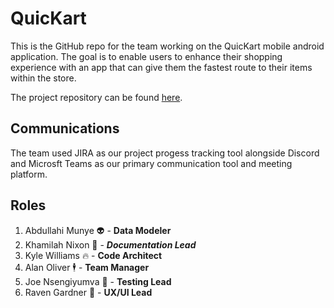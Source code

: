 # QuicKart
This is the GitHub repo for the team working on the QuicKart mobile android application. The goal is to enable users to enhance their shopping experience with an app that can give them the fastest route to their items within the store.

The project repository can be found [here](https://github.com/KWilliams-dev/QuicKart).

## Communications
The team used JIRA as our project progess tracking tool alongside Discord and Microsft Teams as our primary communication tool and meeting platform.

## Roles
 
1. Abdullahi Munye :alien: - **Data Modeler**
2. Khamilah Nixon :page_with_curl: - **_Documentation Lead_**
3. Kyle Williams :fire: - **Code Architect**
4. Alan Oliver 🕴️ - **Team Manager**
5. Joe Nsengiyumva :hatching_chick: - **Testing Lead**
6. Raven Gardner :seedling: - **UX/UI Lead**
